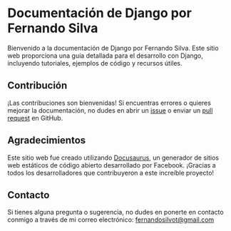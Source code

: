 # Documentación de Django por Fernando Silva

Bienvenido a la documentación de Django por Fernando Silva. Este sitio web proporciona una guía detallada para el desarrollo con Django, incluyendo tutoriales, ejemplos de código y recursos útiles.

## Contribución

¡Las contribuciones son bienvenidas! Si encuentras errores o quieres mejorar la documentación, no dudes en abrir un [issue](https://github.com/fernandosilvot/documentacion_django_basico/issues) o enviar un [pull request](https://github.com/fernandosilvot/documentacion_django_basico/pulls) en GitHub.

## Agradecimientos

Este sitio web fue creado utilizando [Docusaurus](https://docusaurus.io/), un generador de sitios web estáticos de código abierto desarrollado por Facebook. ¡Gracias a todos los desarrolladores que contribuyeron a este increíble proyecto!

## Contacto

Si tienes alguna pregunta o sugerencia, no dudes en ponerte en contacto conmigo a través de mi correo electrónico: fernandosilvot@gmail.com 
